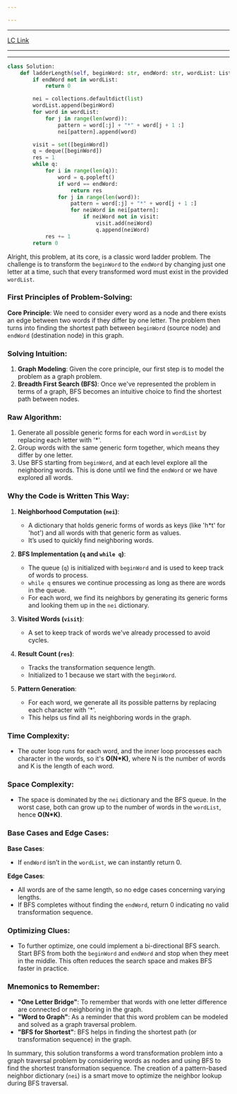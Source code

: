 ```yaml
---

---
```

---
[LC Link](https://leetcode.com/problems/word-ladder/)

---
---

```python
class Solution:
    def ladderLength(self, beginWord: str, endWord: str, wordList: List[str]) -> int:
        if endWord not in wordList:
            return 0

        nei = collections.defaultdict(list)
        wordList.append(beginWord)
        for word in wordList:
            for j in range(len(word)):
                pattern = word[:j] + "*" + word[j + 1 :]
                nei[pattern].append(word)

        visit = set([beginWord])
        q = deque([beginWord])
        res = 1
        while q:
            for i in range(len(q)):
                word = q.popleft()
                if word == endWord:
                    return res
                for j in range(len(word)):
                    pattern = word[:j] + "*" + word[j + 1 :]
                    for neiWord in nei[pattern]:
                        if neiWord not in visit:
                            visit.add(neiWord)
                            q.append(neiWord)
            res += 1
        return 0

```

Alright, this problem, at its core, is a classic word ladder problem. The challenge is to transform the `beginWord` to the `endWord` by changing just one letter at a time, such that every transformed word must exist in the provided `wordList`.

### First Principles of Problem-Solving:

**Core Principle**: We need to consider every word as a node and there exists an edge between two words if they differ by one letter. The problem then turns into finding the shortest path between `beginWord` (source node) and `endWord` (destination node) in this graph.

### Solving Intuition:

1. **Graph Modeling**: Given the core principle, our first step is to model the problem as a graph problem. 
2. **Breadth First Search (BFS)**: Once we've represented the problem in terms of a graph, BFS becomes an intuitive choice to find the shortest path between nodes.

### Raw Algorithm:

1. Generate all possible generic forms for each word in `wordList` by replacing each letter with '*'. 
2. Group words with the same generic form together, which means they differ by one letter.
3. Use BFS starting from `beginWord`, and at each level explore all the neighboring words. This is done until we find the `endWord` or we have explored all words.

### Why the Code is Written This Way:

1. **Neighborhood Computation (`nei`)**: 
   - A dictionary that holds generic forms of words as keys (like 'h*t' for 'hot') and all words with that generic form as values.
   - It’s used to quickly find neighboring words. 
   
2. **BFS Implementation (`q` and `while q`)**: 
   - The queue (`q`) is initialized with `beginWord` and is used to keep track of words to process.
   - `while q` ensures we continue processing as long as there are words in the queue.
   - For each word, we find its neighbors by generating its generic forms and looking them up in the `nei` dictionary.
   
3. **Visited Words (`visit`)**: 
   - A set to keep track of words we've already processed to avoid cycles.
   
4. **Result Count (`res`)**: 
   - Tracks the transformation sequence length.
   - Initialized to 1 because we start with the `beginWord`.

5. **Pattern Generation**: 
   - For each word, we generate all its possible patterns by replacing each character with '*'.
   - This helps us find all its neighboring words in the graph.

### Time Complexity:
- The outer loop runs for each word, and the inner loop processes each character in the words, so it's **O(N*K)**, where N is the number of words and K is the length of each word.

### Space Complexity:
- The space is dominated by the `nei` dictionary and the BFS queue. In the worst case, both can grow up to the number of words in the `wordList`, hence **O(N*K)**.

### Base Cases and Edge Cases:

**Base Cases**:
- If `endWord` isn’t in the `wordList`, we can instantly return 0.

**Edge Cases**:
- All words are of the same length, so no edge cases concerning varying lengths.
- If BFS completes without finding the `endWord`, return 0 indicating no valid transformation sequence.

### Optimizing Clues:

- To further optimize, one could implement a bi-directional BFS search. Start BFS from both the `beginWord` and `endWord` and stop when they meet in the middle. This often reduces the search space and makes BFS faster in practice.

### Mnemonics to Remember:

- **"One Letter Bridge"**: To remember that words with one letter difference are connected or neighboring in the graph.
- **"Word to Graph"**: As a reminder that this word problem can be modeled and solved as a graph traversal problem.
- **"BFS for Shortest"**: BFS helps in finding the shortest path (or transformation sequence) in the graph.

In summary, this solution transforms a word transformation problem into a graph traversal problem by considering words as nodes and using BFS to find the shortest transformation sequence. The creation of a pattern-based neighbor dictionary (`nei`) is a smart move to optimize the neighbor lookup during BFS traversal.